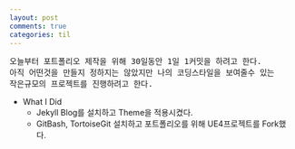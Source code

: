 ```yaml
---
layout: post
comments: true
categories: til
---
```


<pre>
오늘부터 포트폴리오 제작을 위해 30일동안 1일 1커밋을 하려고 한다.
아직 어떤것을 만들지 정하지는 않았지만 나의 코딩스타일을 보여줄수 있는
작은규모의 프로젝트를 진행하려고 한다.
</pre>
* What I Did
	* Jekyll Blog를 설치하고 Theme을 적용시켰다.
	* GitBash, TortoiseGit 설치하고 포트폴리오를 위해 UE4프로젝트를 Fork했다.
	
